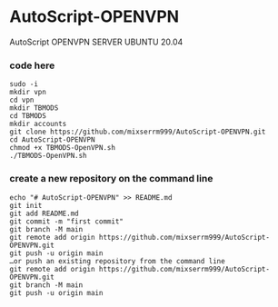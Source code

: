 # AutoScript-OPENVPN
AutoScript OPENVPN SERVER UBUNTU 20.04

### code here
```ws
sudo -i
mkdir vpn
cd vpn
mkdir TBMODS
cd TBMODS
mkdir accounts
git clone https://github.com/mixserrm999/AutoScript-OPENVPN.git
cd AutoScript-OPENVPN
chmod +x TBMODS-OpenVPN.sh
./TBMODS-OpenVPN.sh
```

### create a new repository on the command line
```ws
echo "# AutoScript-OPENVPN" >> README.md
git init
git add README.md
git commit -m "first commit"
git branch -M main
git remote add origin https://github.com/mixserrm999/AutoScript-OPENVPN.git
git push -u origin main
…or push an existing repository from the command line
git remote add origin https://github.com/mixserrm999/AutoScript-OPENVPN.git
git branch -M main
git push -u origin main
```
